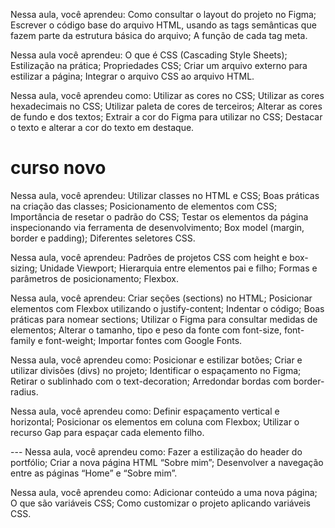 Nessa aula, você aprendeu:
Como consultar o layout do projeto no Figma;
Escrever o código base do arquivo HTML, usando as tags semânticas que fazem parte da estrutura básica do arquivo;
A função de cada tag meta.

Nessa aula você aprendeu:
O que é CSS (Cascading Style Sheets);
Estilização na prática;
Propriedades CSS;
Criar um arquivo externo para estilizar a página;
Integrar o arquivo CSS ao arquivo HTML.

Nessa aula, você aprendeu como:
Utilizar as cores no CSS;
Utilizar as cores hexadecimais no CSS;
Utilizar paleta de cores de terceiros;
Alterar as cores de fundo e dos textos;
Extrair a cor do Figma para utilizar no CSS;
Destacar o texto e alterar a cor do texto em destaque.

# curso novo

Nessa aula, você aprendeu:
Utilizar classes no HTML e CSS;
Boas práticas na criação das classes;
Posicionamento de elementos com CSS;
Importância de resetar o padrão do CSS;
Testar os elementos da página inspecionando via ferramenta de desenvolvimento;
Box model (margin, border e padding);
Diferentes seletores CSS.

Nessa aula, você aprendeu:
Padrões de projetos CSS com height e box-sizing;
Unidade Viewport;
Hierarquia entre elementos pai e filho;
Formas e parâmetros de posicionamento;
Flexbox.

Nessa aula, você aprendeu:
Criar seções (sections) no HTML;
Posicionar elementos com Flexbox utilizando o justify-content;
Indentar o código;
Boas práticas para nomear sections;
Utilizar o Figma para consultar medidas de elementos;
Alterar o tamanho, tipo e peso da fonte com font-size, font-family e font-weight;
Importar fontes com Google Fonts.

Nessa aula, você aprendeu como:
Posicionar e estilizar botões;
Criar e utilizar divisões (divs) no projeto;
Identificar o espaçamento no Figma;
Retirar o sublinhado com o text-decoration;
Arredondar bordas com border-radius.

Nessa aula, você aprendeu como:
Definir espaçamento vertical e horizontal;
Posicionar os elementos em coluna com Flexbox;
Utilizar o recurso Gap para espaçar cada elemento filho.

--- Nessa aula, você aprendeu como:
Fazer a estilização do header do portfólio;
Criar a nova página HTML “Sobre mim”;
Desenvolver a navegação entre as páginas “Home” e “Sobre mim”.

Nessa aula, você aprendeu como:
Adicionar conteúdo a uma nova página;
O que são variáveis CSS;
Como customizar o projeto aplicando variáveis CSS.